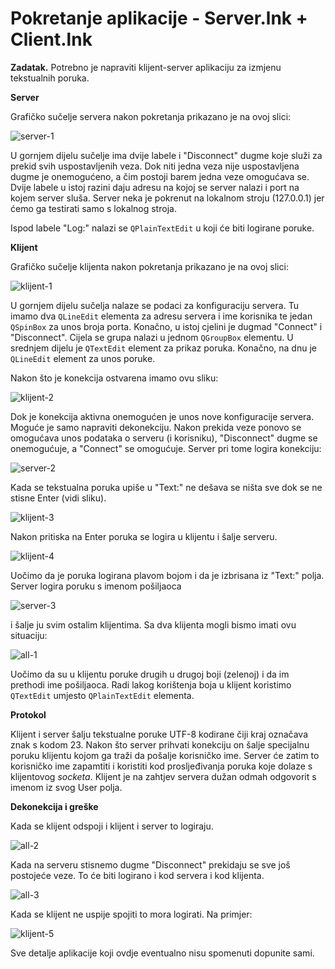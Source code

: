 # Pokretanje aplikacije - Server.lnk + Client.lnk

**Zadatak.**
Potrebno je napraviti klijent-server aplikaciju za izmjenu tekstualnih poruka.

**Server**

Grafičko sučelje servera nakon pokretanja prikazano je na ovoj slici:


![server-1](./doc/server-1.png)

U gornjem dijelu sučelje ima dvije labele i "Disconnect" dugme koje služi za prekid svih 
uspostavljenih veza. Dok niti jedna veza nije uspostavljena dugme je onemogućeno,
a čim postoji barem jedna veze omogućava se. Dvije labele u istoj razini daju 
adresu na kojoj se server nalazi i port na kojem server sluša. Server neka je pokrenut 
na lokalnom stroju (127.0.0.1) jer ćemo ga testirati samo s lokalnog stroja. 

Ispod labele "Log:" nalazi se `QPlainTextEdit` u koji će biti logirane poruke.


**Klijent**

Grafičko sučelje klijenta nakon pokretanja prikazano je na ovoj slici:


![klijent-1](./doc/klijent-1.png)

U gornjem dijelu sučelja nalaze se podaci za konfiguraciju servera.
Tu imamo dva `QLineEdit` elementa za adresu servera i ime korisnika te jedan 
`QSpinBox` za unos broja porta. Konačno, u istoj cjelini je dugmad 
"Connect" i "Disconnect". Cijela se grupa nalazi u jednom `QGroupBox` elementu. 
U srednjem dijelu je `QTextEdit` element za prikaz poruka. Konačno,
na dnu je  `QLineEdit` element za unos poruke. 

Nakon što je konekcija ostvarena imamo ovu sliku:


![klijent-2](./doc/klijent-2.png)

Dok je konekcija aktivna onemogućen je unos nove konfiguracije servera. Moguće je 
samo napraviti dekonekciju. Nakon prekida veze ponovo se omogućava unos podataka 
o serveru (i korisniku), "Disconnect" dugme se onemogućuje, a "Connect" se omogućuje.
Server pri tome logira konekciju:

![server-2](./doc/server-2.png)


Kada se tekstualna poruka upiše u "Text:" ne dešava se ništa sve dok se ne stisne Enter
(vidi sliku).

![klijent-3](./doc/klijent-3.png)
 
Nakon pritiska na Enter poruka se logira u klijentu i šalje serveru.

![klijent-4](./doc/klijent-4.png)

Uočimo da je poruka logirana plavom bojom i da je izbrisana iz "Text:" polja.
Server logira poruku s imenom pošiljaoca

![server-3](./doc/server-3.png)

i šalje ju svim ostalim klijentima. Sa dva klijenta mogli bismo imati ovu situaciju:


![all-1](./doc/all-1.png)

Uočimo da su u klijentu poruke drugih u drugoj boji (zelenoj) i da im prethodi ime pošiljaoca.
Radi lakog korištenja boja u klijent koristimo `QTextEdit` umjesto `QPlainTextEdit` elementa. 

**Protokol**

Klijent i server šalju tekstualne poruke UTF-8 kodirane čiji kraj označava znak s kodom 23.
Nakon što server prihvati konekciju on šalje specijalnu poruku klijentu kojom ga traži da 
pošalje korisničko ime. Server će zatim to korisničko ime zapamtiti i koristiti kod 
prosljeđivanja poruka koje dolaze s klijentovog _socketa_. Klijent je na zahtjev servera 
dužan odmah odgovorit s imenom iz svog User polja. 


**Dekonekcija i greške**

Kada se klijent odspoji i klijent i server to logiraju. 


![all-2](./doc/all-2.png)


Kada na serveru stisnemo dugme "Disconnect" prekidaju se sve još postojeće veze. 
To će biti logirano i kod servera i kod klijenta. 

![all-3](./doc/all-3.png)


Kada se klijent ne uspije spojiti to mora logirati. Na primjer:

![klijent-5](./doc/klijent-5.png)


Sve detalje aplikacije koji ovdje eventualno nisu spomenuti dopunite sami.

